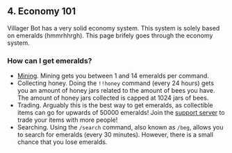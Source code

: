 ## 4. Economy 101

Villager Bot has a very solid economy system. This system is solely based on emeralds (hmmrhhrgh). This page brifely goes through the economy system.

### How can I get emeralds?

- [Mining](5-mining.md). Mining gets you between 1 and 14 emeralds per command. 
- Collecting honey. Doing the `!!honey` command (every 24 hours) gets you an amount of honey jars related to the amount of bees you have. The amount of honey jars collected is capped at 1024 jars of bees. 
- Trading. Arguably this is the best way to get emeralds, as collectible items can go for upwards of 50000 emeralds! Join the [support server](https://discord.gg/39DwwUV) to trade your items with more people!
- Searching. Using the `/search` command, also known as `/beg`, allows you to search for emeralds (every 30 minutes). However, there is a small chance that you lose emeralds.
